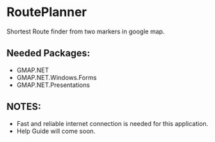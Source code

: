 # RoutePlanner
Shortest Route finder from two markers in google map.

## Needed Packages:
* GMAP.NET
* GMAP.NET.Windows.Forms
* GMAP.NET.Presentations

## NOTES:
* Fast and reliable internet connection is needed for this application.
* Help Guide will come soon.

